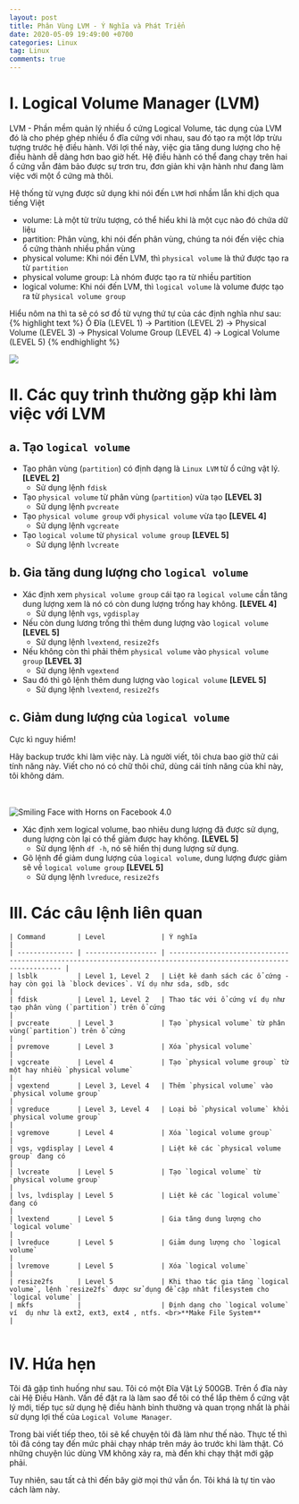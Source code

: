 ```yaml
---
layout: post
title: Phân Vùng LVM - Ý Nghĩa và Phát Triển
date: 2020-05-09 19:49:00 +0700
categories: Linux
tag: Linux
comments: true
---
```


# I. Logical Volume Manager (LVM)

LVM - Phần mềm quản lý nhiều ổ cứng Logical Volume, tác dụng của LVM đó là cho phép ghép nhiều ổ đĩa cứng với nhau, sau đó tạo ra một lớp trừu tượng trước hệ điều hành. Với lợi thế này, việc gia tăng dung lượng cho hệ điều hành dễ dàng hơn bao giờ hết. Hệ điều hành có thể đang chạy trên hai ổ cứng vẫn đảm bảo được sự trơn tru, đơn giản khi vận hành như đang làm việc với một ổ cứng mà thôi.

Hệ thống từ vựng được sử dụng khi nói đến `LVM` hơi nhầm lẫn khi dịch qua tiếng Việt

- volume: Là một từ trừu tượng, có thể hiểu khi là một cục nào đó chứa dữ liệu
- partition: Phân vùng, khi nói đến phân vùng, chúng ta nói đến việc chia ổ cứng thành nhiều phần vùng
- physical volume: Khi nói đến LVM, thì `physical volume` là thứ được tạo ra từ `partition`
- physical volume group: Là nhóm được tạo ra từ nhiều partition
- logical volume: Khi nói đến LVM, thì `logical volume` là volume được tạo ra từ `physical volume group`

Hiểu nôm na thì ta sẽ có sơ đồ từ vựng thứ tự của các định nghĩa như sau:
{% highlight text %}
Ổ Đĩa (LEVEL 1) → Partition (LEVEL 2) → Physical Volume (LEVEL 3) → Physical Volume Group (LEVEL 4) → Logical Volume (LEVEL 5)
{% endhighlight %}



![](https://paper-attachments.dropbox.com/s_57426A14049B102F3EA6C3C52AF87106C341D5168299602654C5DD96EE34B365_1589805675958_1.png)

# II. Các quy trình thường gặp khi làm việc với LVM
## a. Tạo `logical volume`
- Tạo phân vùng (`partition`) có định dạng là `Linux LVM` từ ổ cứng vật lý.  **[LEVEL 2]**
    - Sử dụng lệnh `fdisk`
- Tạo `physical volume` từ phân vùng (`partition`) vừa tạo **[LEVEL 3]**
    - Sử dụng lệnh `pvcreate`
- Tạo `physical volume group` với `physical volume` vừa tạo **[LEVEL 4]**
    - Sử dụng lệnh `vgcreate`
- Tạo `logical volume` từ `physical volume group` **[LEVEL 5]**
    - Sử dụng lệnh `lvcreate`


## b. Gia tăng dung lượng cho `logical volume`
- Xác định xem `physical volume group`  cái tạo ra `logical volume`  cần tăng dung lượng xem là nó có còn dung lượng trống hay không. **[LEVEL 4]**
    - Sử dụng lệnh `vgs`, `vgdisplay`
- Nếu còn dung lương trống thì thêm dung lượng vào `logical volume` **[LEVEL 5]**
    - Sử dụng lệnh `lvextend`, `resize2fs`
- Nếu không còn thì phải thêm `physical volume` vào `physical volume group` **[LEVEL 3]**
    - Sử dụng lệnh `vgextend`
- Sau đó thì gõ lệnh thêm dung lượng vào `logical volume`  **[LEVEL 5]**
    - Sử dụng lệnh `lvextend`, `resize2fs`

## c. Giảm dung lượng của `logical volume`
Cực kì nguy hiểm!

Hãy backup trước khi làm việc này. Là người viết, tôi chưa bao giờ thử cái tính năng này. Viết cho nó có chữ thôi chứ, dùng cái tính năng của khỉ này, tôi không dám.

<br><br>![Smiling Face with Horns on Facebook 4.0](https://emojipedia-us.s3.dualstack.us-west-1.amazonaws.com/thumbs/120/facebook/230/smiling-face-with-horns_1f608.png)

- Xác định xem logical volume, bao nhiêu dung lượng đã được sử dụng, dung lượng còn lại có thể giảm được hay không. **[LEVEL 5]**
    - Sử dụng lệnh `df -h`, nó sẽ hiển thị dung lượng sử dụng.
- Gõ lệnh để giảm dung lượng của `logical volume`, dung lượng được giảm sẽ về `logical volume group`  **[LEVEL 5]**
    - Sử dụng lệnh `lvreduce`, `resize2fs`



# III. Các câu lệnh liên quan
```
| Command        | Level              | Ý nghĩa                                                                                                           |
| -------------- | ------------------ | ----------------------------------------------------------------------------------------------------------------- |
| lsblk          | Level 1, Level 2   | Liệt kê danh sách các ổ cứng - hay còn gọi là `block devices`. Ví dụ như sda, sdb, sdc                            |
| fdisk          | Level 1, Level 2   | Thao tác với ổ cứng ví dụ như tạo phân vùng (`partition`) trên ổ cứng                                             |
| pvcreate       | Level 3            | Tạo `physical volume` từ phân vùng(`partition`) trên ổ cứng                                                       |
| pvremove       | Level 3            | Xóa `physical volume`                                                                                             |
| vgcreate       | Level 4            | Tạo `physical volume group` từ một hay nhiều `physical volume`                                                    |
| vgextend       | Level 3, Level 4   | Thêm `physical volume` vào `physical volume group`                                                                |
| vgreduce       | Level 3, Level 4   | Loại bỏ `physical volume` khỏi `physical volume group`                                                            |
| vgremove       | Level 4            | Xóa `logical volume group`                                                                                        |
| vgs, vgdisplay | Level 4            | Liệt kê các `physical volume group` đang có                                                                       |
| lvcreate       | Level 5            | Tạo `logical volume` từ `physical volume group`                                                                   |
| lvs, lvdisplay | Level 5            | Liệt kê các `logical volume` đang có                                                                              |
| lvextend       | Level 5            | Gia tăng dung lượng cho `logical volume`                                                                          |
| lvreduce       | Level 5            | Giảm dung lượng cho `logical volume`                                                                              |
| lvremove       | Level 5            | Xóa `logical volume`                                                                                              |
| resize2fs      | Level 5            | Khi thao tác gia tăng `logical volume`, lệnh `resize2fs` được sử dụng để cập nhât filesystem cho `logical volume` |
| mkfs           |                    | Định dạng cho `logical volume` ví  dụ như là ext2, ext3, ext4 , ntfs. <br>**Make File System**                    |


```

# IV. Hứa hẹn

Tôi đã gặp tình huống như sau. Tôi có một Đĩa Vật Lý 500GB. Trên ổ đĩa này cài Hệ Điều Hành. Vấn đề đặt ra là làm sao để tôi có thể lắp thêm ổ cứng vật lý mới,  tiếp tục sử dụng hệ điều hành bình thường và quan trọng nhất là phải sử dụng lợi thế của `Logical Volume Manager`.

Trong bài viết tiếp theo, tôi sẽ kể chuyện tôi đã làm như thế nào. Thực tế thì tôi đã cóng tay đến mức phải chạy nháp trên máy ảo trước khi làm thật. Có những chuyện lúc dùng VM không xảy ra, mà đến khi chạy thật mới gặp phải.

Tuy nhiên, sau tất cả thì đến bây giờ mọi thứ vẫn ổn. Tôi khá là tự tin vào cách làm này.

